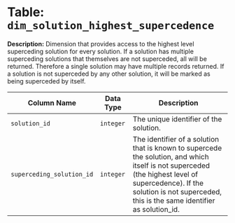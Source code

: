 # Table: `dim_solution_highest_supercedence`

**Description:** Dimension that provides access to the highest level superceding solution for every solution. If a solution has multiple superceding solutions that themselves are not superceded, all will be returned. Therefore a single solution may have multiple records returned. If a solution is not superceded by any other solution, it will be marked as being superceded by itself.


| Column Name | Data Type | Description |
|-------------|-----------|-------------|
| `solution_id` | `integer` | The unique identifier of the solution. |
| `superceding_solution_id` | `integer` | The identifier of a solution that is known to supercede the solution, and which itself is not superceded (the highest level of supercedence). If the solution is not superceded, this is the same identifier as solution_id. |